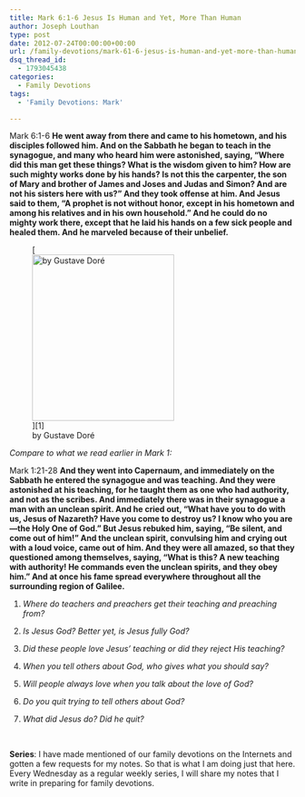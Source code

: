 ```yaml
---
title: Mark 6:1-6 Jesus Is Human and Yet, More Than Human
author: Joseph Louthan
type: post
date: 2012-07-24T00:00:00+00:00
url: /family-devotions/mark-61-6-jesus-is-human-and-yet-more-than-human/
dsq_thread_id:
  - 1793045438
categories:
  - Family Devotions
tags:
  - 'Family Devotions: Mark'

---
```

Mark 6:1-6 **He went away from there and came to his hometown, and his disciples followed him. And on the Sabbath he began to teach in the synagogue, and many who heard him were astonished, saying, “Where did this man get these things? What is the wisdom given to him? How are such mighty works done by his hands? Is not this the carpenter, the son of Mary and brother of James and Joses and Judas and Simon? And are not his sisters here with us?” And they took offense at him. And Jesus said to them, “A prophet is not without honor, except in his hometown and among his relatives and in his own household.” And he could do no mighty work there, except that he laid his hands on a few sick people and healed them. And he marveled because of their unbelief.**

<figure id="attachment_1938" style="width: 250px" class="wp-caption alignright">[<img class="size-full wp-image-1938" alt="by Gustave Doré" src="https://i1.wp.com/theologic.us/wp-content/uploads/2013/04/jesus-teaching-003.png?resize=250%2C293" width="250" height="293" data-recalc-dims="1" />][1]<figcaption class="wp-caption-text">by Gustave Doré</figcaption></figure>

_Compare to what we read earlier in Mark 1:_
  
Mark 1:21-28 **And they went into Capernaum, and immediately on the Sabbath he entered the synagogue and was teaching. And they were astonished at his teaching, for he taught them as one who had authority, and not as the scribes. And immediately there was in their synagogue a man with an unclean spirit. And he cried out, “What have you to do with us, Jesus of Nazareth? Have you come to destroy us? I know who you are—the Holy One of God.” But Jesus rebuked him, saying, “Be silent, and come out of him!” And the unclean spirit, convulsing him and crying out with a loud voice, came out of him. And they were all amazed, so that they questioned among themselves, saying, “What is this? A new teaching with authority! He commands even the unclean spirits, and they obey him.” And at once his fame spread everywhere throughout all the surrounding region of Galilee.**

1. _Where do teachers and preachers get their teaching and preaching from?_

2. _Is Jesus God? Better yet, is Jesus fully God?_

3. _Did these people love Jesus&#8217; teaching or did they reject His teaching?_

4. _When you tell others about God, who gives what you should say?_

5. _Will people always love when you talk about the love of God?_

6. _Do you quit trying to tell others about God?_

7. _What did Jesus do? Did he quit?_

&nbsp;

**Series**: I have made mentioned of our family devotions on the Internets and gotten a few requests for my notes. So that is what I am doing just that here. Every Wednesday as a regular weekly series, I will share my notes that I write in preparing for family devotions.

 [1]: https://i1.wp.com/theologic.us/wp-content/uploads/2013/04/jesus-teaching-003.png